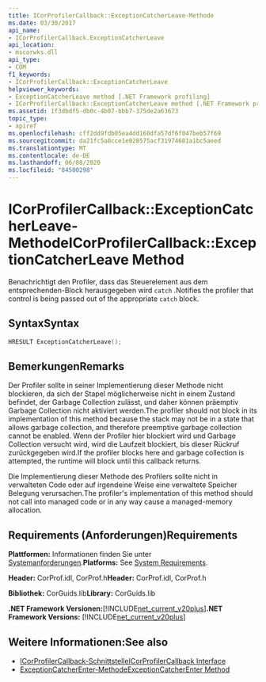 ```yaml
---
title: ICorProfilerCallback::ExceptionCatcherLeave-Methode
ms.date: 03/30/2017
api_name:
- ICorProfilerCallback.ExceptionCatcherLeave
api_location:
- mscorwks.dll
api_type:
- COM
f1_keywords:
- ICorProfilerCallback::ExceptionCatcherLeave
helpviewer_keywords:
- ExceptionCatcherLeave method [.NET Framework profiling]
- ICorProfilerCallback::ExceptionCatcherLeave method [.NET Framework profiling]
ms.assetid: 1f3dbdf5-db0c-4b07-bbb7-375de2a63673
topic_type:
- apiref
ms.openlocfilehash: cff2dd9fdb05ea4dd160dfa57df6f047beb57f69
ms.sourcegitcommit: da21fc5a8cce1e028575acf31974681a1bc5aeed
ms.translationtype: MT
ms.contentlocale: de-DE
ms.lasthandoff: 06/08/2020
ms.locfileid: "84500298"
---
```

# <a name="icorprofilercallbackexceptioncatcherleave-method"></a><span data-ttu-id="bb867-102">ICorProfilerCallback::ExceptionCatcherLeave-Methode</span><span class="sxs-lookup"><span data-stu-id="bb867-102">ICorProfilerCallback::ExceptionCatcherLeave Method</span></span>
<span data-ttu-id="bb867-103">Benachrichtigt den Profiler, dass das Steuerelement aus dem entsprechenden-Block herausgegeben wird `catch` .</span><span class="sxs-lookup"><span data-stu-id="bb867-103">Notifies the profiler that control is being passed out of the appropriate `catch` block.</span></span>  
  
## <a name="syntax"></a><span data-ttu-id="bb867-104">Syntax</span><span class="sxs-lookup"><span data-stu-id="bb867-104">Syntax</span></span>  
  
```cpp  
HRESULT ExceptionCatcherLeave();  
```  
  
## <a name="remarks"></a><span data-ttu-id="bb867-105">Bemerkungen</span><span class="sxs-lookup"><span data-stu-id="bb867-105">Remarks</span></span>  
 <span data-ttu-id="bb867-106">Der Profiler sollte in seiner Implementierung dieser Methode nicht blockieren, da sich der Stapel möglicherweise nicht in einem Zustand befindet, der Garbage Collection zulässt, und daher können präemptiv Garbage Collection nicht aktiviert werden.</span><span class="sxs-lookup"><span data-stu-id="bb867-106">The profiler should not block in its implementation of this method because the stack may not be in a state that allows garbage collection, and therefore preemptive garbage collection cannot be enabled.</span></span> <span data-ttu-id="bb867-107">Wenn der Profiler hier blockiert wird und Garbage Collection versucht wird, wird die Laufzeit blockiert, bis dieser Rückruf zurückgegeben wird.</span><span class="sxs-lookup"><span data-stu-id="bb867-107">If the profiler blocks here and garbage collection is attempted, the runtime will block until this callback returns.</span></span>  
  
 <span data-ttu-id="bb867-108">Die Implementierung dieser Methode des Profilers sollte nicht in verwalteten Code oder auf irgendeine Weise eine verwaltete Speicher Belegung verursachen.</span><span class="sxs-lookup"><span data-stu-id="bb867-108">The profiler's implementation of this method should not call into managed code or in any way cause a managed-memory allocation.</span></span>  
  
## <a name="requirements"></a><span data-ttu-id="bb867-109">Requirements (Anforderungen)</span><span class="sxs-lookup"><span data-stu-id="bb867-109">Requirements</span></span>  
 <span data-ttu-id="bb867-110">**Plattformen:** Informationen finden Sie unter [Systemanforderungen](../../get-started/system-requirements.md).</span><span class="sxs-lookup"><span data-stu-id="bb867-110">**Platforms:** See [System Requirements](../../get-started/system-requirements.md).</span></span>  
  
 <span data-ttu-id="bb867-111">**Header:** CorProf.idl, CorProf.h</span><span class="sxs-lookup"><span data-stu-id="bb867-111">**Header:** CorProf.idl, CorProf.h</span></span>  
  
 <span data-ttu-id="bb867-112">**Bibliothek:** CorGuids.lib</span><span class="sxs-lookup"><span data-stu-id="bb867-112">**Library:** CorGuids.lib</span></span>  
  
 <span data-ttu-id="bb867-113">**.NET Framework Versionen:**[!INCLUDE[net_current_v20plus](../../../../includes/net-current-v20plus-md.md)]</span><span class="sxs-lookup"><span data-stu-id="bb867-113">**.NET Framework Versions:** [!INCLUDE[net_current_v20plus](../../../../includes/net-current-v20plus-md.md)]</span></span>  
  
## <a name="see-also"></a><span data-ttu-id="bb867-114">Weitere Informationen:</span><span class="sxs-lookup"><span data-stu-id="bb867-114">See also</span></span>

- [<span data-ttu-id="bb867-115">ICorProfilerCallback-Schnittstelle</span><span class="sxs-lookup"><span data-stu-id="bb867-115">ICorProfilerCallback Interface</span></span>](icorprofilercallback-interface.md)
- [<span data-ttu-id="bb867-116">ExceptionCatcherEnter-Methode</span><span class="sxs-lookup"><span data-stu-id="bb867-116">ExceptionCatcherEnter Method</span></span>](icorprofilercallback-exceptioncatcherenter-method.md)
